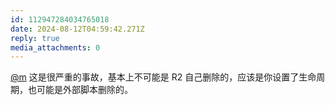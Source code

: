 ```yaml
---
id: 112947284034765018
date: 2024-08-12T04:59:42.271Z
reply: true
media_attachments: 0
---
```


[@m](https://ima.cm/@m) 这是很严重的事故，基本上不可能是 R2 自己删除的，应该是你设置了生命周期，也可能是外部脚本删除的。

